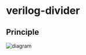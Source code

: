 # verilog-divider


## Principle ##

![diagram](https://github.com/risclite/verilog-divider/blob/master/diagram.PNG)
